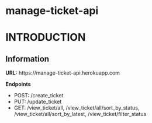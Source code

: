 # manage-ticket-api

<h1>INTRODUCTION</h1>

<h2>Information</h2>
<strong>URL:</strong> https://manage-ticket-api.herokuapp.com

<strong>Endpoints</strong>
- POST: /create_ticket
- PUT:  /update_ticket
- GET:  /view_ticket/all,
        /view_ticket/all/sort_by_status,
        /view_ticket/all/sort_by_latest,
        /view_ticket/filter_status
       
